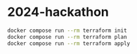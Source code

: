 # 2024-hackathon

```sh
docker compose run --rm terraform init
docker compose run --rm terraform plan
docker compose run --rm terraform apply
```